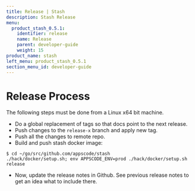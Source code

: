 ```yaml
---
title: Release | Stash
description: Stash Release
menu:
  product_stash_0.5.1:
    identifier: release    
    name: Release
    parent: developer-guide
    weight: 15
product_name: stash
left_menu: product_stash_0.5.1
section_menu_id: developer-guide
---
```


# Release Process

The following steps must be done from a Linux x64 bit machine.

- Do a global replacement of tags so that docs point to the next release.
- Push changes to the `release-x` branch and apply new tag.
- Push all the changes to remote repo.
- Build and push stash docker image:
```console
$ cd ~/go/src/github.com/appscode/stash
./hack/docker/setup.sh; env APPSCODE_ENV=prod ./hack/docker/setup.sh release
```

- Now, update the release notes in Github. See previous release notes to get an idea what to include there.
